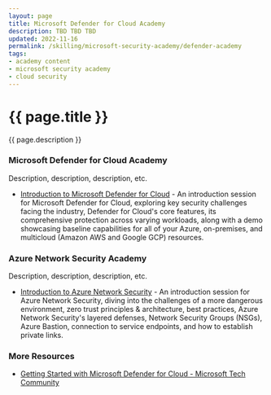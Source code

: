 ```yaml
---
layout: page
title: Microsoft Defender for Cloud Academy
description: TBD TBD TBD
updated: 2022-11-16
permalink: /skilling/microsoft-security-academy/defender-academy
tags: 
- academy content
- microsoft security academy
- cloud security
---
```


# {{ page.title }}

{{ page.description }}


### Microsoft Defender for Cloud Academy
Description, description, description, etc.

* [Introduction to Microsoft Defender for Cloud](https://www.youtube.com/watch?v=SPle4DyJ00A) - An introduction session for Microsoft Defender for Cloud, exploring key security challenges facing the industry, Defender for Cloud's core features, its comprehensive protection across varying workloads, along with a demo showcasing baseline capabilities for all of your Azure, on-premises, and multicloud (Amazon AWS and Google GCP) resources.


### Azure Network Security Academy 
Description, description, description, etc.

* [Introduction to Azure Network Security](https://www.youtube.com/watch?v=7ZThupBuRZw) - An introduction session for Azure Network Security, diving into the challenges of a more dangerous environment, zero trust principles & architecture, best practices, Azure Network Security's layered defenses, Network Security Groups (NSGs), Azure Bastion, connection to service endpoints, and how to establish private links.

### More Resources
* [Getting Started with Microsoft Defender for Cloud - Microsoft Tech Community](https://techcommunity.microsoft.com/t5/fasttrack-for-azure/getting-started-with-microsoft-defender-for-cloud/ba-p/3255653)
